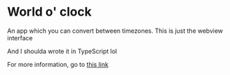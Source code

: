 # World o' clock
An app which you can convert between timezones.
This is just the webview interface

And I shoulda wrote it in TypeScript lol

For more information, go to [this link](https://yuchestart.github.io/Homework-Thingy)